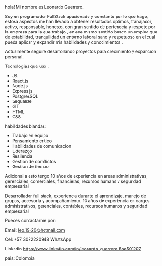 hola!  Mi nombre es Leonardo Guerrero.

Soy un programador FullStack  apasionado y constante por lo que hago, estosa aspectos me han llevado a obtener  resultados optimos, tranajador, activo, responsable, honesto, con gran sentido  de pertenecia  y respeto por la empresa para la que trabajo , en ese mismo sentido  busco un empleo que de  estabilidad, tranquilidad un entorno laboral sano y respetuoso en el cual pueda aplicar y expandir mis habilidades y conocimientos .

Actualmente seguire desarrollando proyectos para crecimiento y expancion personal.

Tecnologias que uso :
* JS.
* React.js
* Node.js
* Express.js
* PostgresSQL
* Sequalize
* GIT
* HTML
* CSS

habilidades blandas:

* Trabajo en equipo 
* Pensamiento critico
* Habilidades de comunicacion 
* Liderazgo 
* Resilencia 
* Gestion de comflictos 
* Gestion de tiempo 

Adicional a esto tengo 10 años de experiencia en areas administrativas, gerenciales, comerciales, financieras, recursos humans y seguridad empresarial.

Desarrollador full stack, experiencia durante el aprendizaje, manejo de grupos, accesoria y acompañamiento. 10 años de experiencia en cargos administrativos, gerenciales, contables, recursos humanos y seguridad empresarial.

Puedes contactarme por:

Email: leo.19-20@hotmail.com

Cel: +57 3022220948 WhatsApp

Linkedln https://www.linkedin.com/in/leonardo-guerrero-5aa501207

pais: Colombia

